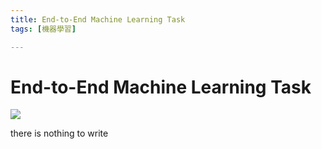 ```yaml
---
title: End-to-End Machine Learning Task
tags: [機器學習]

---
```



# End-to-End Machine Learning Task



![](SkBfxizfa.png)


there is nothing to write

